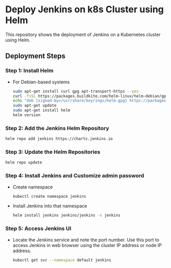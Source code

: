 # Deploy Jenkins on k8s Cluster using Helm
This repository shows the deployment of Jenkins on a Kubernetes cluster using Helm.

## Deployment Steps
### Step 1: Install Helm
- For Debian-based systems
  ``` bash
  sudo apt-get install curl gpg apt-transport-https --yes
  curl -fsSL https://packages.buildkite.com/helm-linux/helm-debian/gpgkey | gpg --dearmor | sudo tee /usr/share/keyrings/helm.gpg > /dev/null
  echo "deb [signed-by=/usr/share/keyrings/helm.gpg] https://packages.buildkite.com/helm-linux/helm-debian/any/ any main" | sudo tee /etc/apt/sources.list.d/helm-stable-debian.list
  sudo apt-get update
  sudo apt-get install helm
  helm version
  ```

### Step 2: Add the Jenkins Helm Repository
``` bash
helm repo add jenkins https://charts.jenkins.io
```

### Step 3: Update the Helm Repositories
``` bash
helm repo update
```

### Step 4: Install Jenkins and Customize admin password
- Create namespace
  ``` bash
  kubectl create namespace jenkins
  ```
- Install Jenkins into that namespace
  ``` bash
  helm install jenkins jenkins/jenkins -n jenkins
  ```

### Step 5: Access Jenkins UI
- Locate the Jenkins service and note the port number. Use this port to access Jenkins in web browser using the cluster IP address or node IP address.
  ``` bash
  kubectl get svc --namespace default jenkins
  ```


